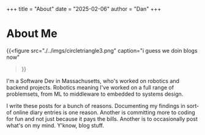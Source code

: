 +++
title = "About"
date = "2025-02-06"
author = "Dan"
+++
# About Me

{{<figure src="./../imgs/circletriangle3.png" 
caption="i guess we doin blogs now"
>}}

I'm a Software Dev in Massachusetts, who's worked on robotics and backend projects.
Robotics meaning I've worked on a full range of problemsets, from ML to middleware 
to embedded to systems design.

I write these posts for a bunch of reasons. Documenting my findings in sort-of 
online diary entries is one reason. Another is committing more to coding for fun and 
not just because it pays the bills. Another is to occasionally post what's on my mind. 
Y'know, blog stuff.